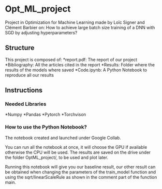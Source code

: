 # Opt_ML_project

Project in Optimization for Machine Learning made by Loïc Signer and Clément Barbier on: How to achieve large batch size training of a DNN with SGD by adjusting hyperparameters?


## Structure

This project is composed of:
*report.pdf: The report of our project
*Bibliography: All the articles cited in the report
*Results: Folder where the results of the models where saved
*Code.ipynb: A Python Notebook to reproduce all our results

## Instructions

### Needed Libraries
*Numpy
*Pandas
*Pytorch
*Torchvison

### How to use the Python Notebook?

The notebook created and launched under Google Collab.

You can run all the notebook at once, it will choose the GPU if available otherwise the CPU will be used.
The results are saved on the drive under the folder OptML_project/, to be used and plot later.

Running this notebook will give you our baseline result, our other result can be obtained when changing the parameters of the train_model function and using the sqrt/linearScaleRule as shown in the comment part of the function main.



